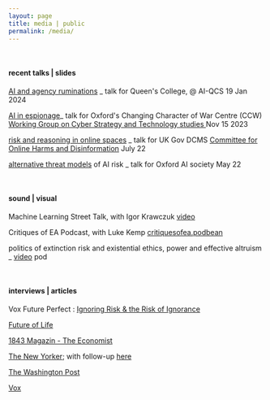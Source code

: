 ```yaml
---
layout: page
title: media | public
permalink: /media/
---
```


&nbsp;

#### recent talks | slides 

[AI and agency ruminations](/assets/agency_ai_queens_18_01_2024.pdf) _ talk for Queen's College, @ AI-QCS 19 Jan 2024

[AI in espionage](/assets/cyber_seminar_ai_espionage_cremer_sharing.pdf)_ talk for Oxford's Changing Character of War Centre (CCW) [Working Group on Cyber Strategy and Technology studies ](https://www.ccw.ox.ac.uk/cyber-strategy-working-group) Nov 15 2023 

[risk and reasoning in online spaces](/assets/DCMS_online_harms_talk_cremer_July_2022.pdf) _ talk for UK Gov DCMS [Committee for Online Harms and Disinformation](https://committees.parliament.uk/work/232/online-harms-and-disinformation/) July 22

[alternative threat models](/assets/ox_ai_soc_cremer_may_5_22.pdf) of AI risk _ talk for Oxford AI society May 22

&nbsp;

#### sound | visual

Machine Learning Street Talk, with Igor Krawczuk [video](https://t.co/jTZrPVLbjV)

Critiques of EA Podcast, with Luke Kemp [critiquesofea.podbean](https://critiquesofea.podbean.com/e/democratizing-risk-and-ea-with-carla-zoe-cremer-and-luke-kemp/)

politics of extinction risk and existential ethics, power and effective altruism _ [video](https://youtu.be/vL1LmW_FJkI) pod

&nbsp;

#### interviews | articles 

Vox Future Perfect : [Ignoring Risk & the Risk of Ignorance](https://www.vox.com/future-perfect/23569519/effective-altrusim-sam-bankman-fried-will-macaskill-ea-risk-decentralization-philanthropy)

[Future of Life](https://futureoflife.org/person/carla-zoe-cremer/)
 
[1843 Magazin - The Economist](https://www.economist.com/1843/2022/11/15/the-good-delusion-has-effective-altruism-broken-bad)

[The New Yorker](https://www.newyorker.com/magazine/2022/08/15/the-reluctant-prophet-of-effective-altruism); with follow-up [here](https://www.newyorker.com/news/annals-of-inquiry/sam-bankman-fried-effective-altruism-and-the-question-of-complicity)

[The Washington Post](https://www.washingtonpost.com/technology/2022/11/17/effective-altruism-sam-bankman-fried-ftx-crypto/)
  
[Vox](https://www.vox.com/future-perfect/23298870/effective-altruism-longtermism-will-macaskill-future)
